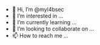 - 👋 Hi, I’m @myl4bsec
- 👀 I’m interested in ...
- 🌱 I’m currently learning ...
- 💞️ I’m looking to collaborate on ...
- 📫 How to reach me ...

<!---
myl4bsec/myl4bsec is a ✨ special ✨ repository because its `README.md` (this file) appears on your GitHub profile.
You can click the Preview link to take a look at your changes.
--->
